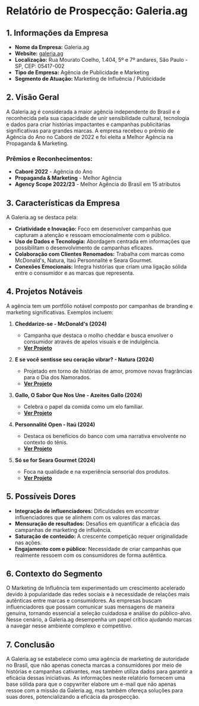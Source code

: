 # Relatório de Prospecção: Galeria.ag

## 1. Informações da Empresa
- **Nome da Empresa:** Galeria.ag
- **Website:** [galeria.ag](http://www.galeria.ag)
- **Localização:** Rua Mourato Coelho, 1.404, 5º e 7º andares, São Paulo - SP, CEP: 05417-002
- **Tipo de Empresa:** Agência de Publicidade e Marketing
- **Segmento de Atuação:** Marketing de Influência / Publicidade

## 2. Visão Geral
A Galeria.ag é considerada a maior agência independente do Brasil e é reconhecida pela sua capacidade de unir sensibilidade cultural, tecnologia e dados para criar histórias impactantes e campanhas publicitárias significativas para grandes marcas. A empresa recebeu o prêmio de Agência do Ano no Caboré de 2022 e foi eleita a Melhor Agência na Propaganda & Marketing.

### Prêmios e Reconhecimentos:
- **Caboré 2022** - Agência do Ano
- **Propaganda & Marketing** - Melhor Agência
- **Agency Scope 2022/23** - Melhor Agência do Brasil em 15 atributos 

## 3. Características da Empresa
A Galeria.ag se destaca pela:
- **Criatividade e Inovação:** Foco em desenvolver campanhas que capturam a atenção e ressoam emocionalmente com o público.
- **Uso de Dados e Tecnologia:** Abordagem centrada em informações que possibilitam o desenvolvimento de campanhas eficazes.
- **Colaboração com Clientes Renomados:** Trabalha com marcas como McDonald's, Natura, Itaú Personnalité e Seara Gourmet.
- **Conexões Emocionais:** Integra histórias que criam uma ligação sólida entre o consumidor e as marcas que representa.

## 4. Projetos Notáveis
A agência tem um portfólio notável composto por campanhas de branding e marketing significativas. Exemplos incluem:

1. **Cheddarize-se - McDonald's (2024)**
   - Campanha que destaca o molho cheddar e busca envolver o consumidor através de apelos visuais e de indulgência.
   - **[Ver Projeto](https://galeria.ag/trabalhos/cheddarize-se)**

2. **E se você sentisse seu coração vibrar? - Natura (2024)**
   - Projetado em torno de histórias de amor, promove novas fragrâncias para o Dia dos Namorados.
   - **[Ver Projeto](https://galeria.ag/trabalhos/e-se-voce-sentisse-o-seu-coracao-vibrar)**

3. **Gallo, O Sabor Que Nos Une - Azeites Gallo (2024)**
   - Celebra o papel da comida como um elo familiar.
   - **[Ver Projeto](https://galeria.ag/trabalhos/gallo-o-sabor-que-nos-une)**

4. **Personnalité Open - Itaú (2024)**
   - Destaca os benefícios do banco com uma narrativa envolvente no contexto do tênis.
   - **[Ver Projeto](https://galeria.ag/trabalhos/personnalite-open)**

5. **Só se for Seara Gourmet (2024)**
   - Foca na qualidade e na experiência sensorial dos produtos.
   - **[Ver Projeto](https://galeria.ag/trabalhos/so-se-for-seara-gourmet)**

## 5. Possíveis Dores
- **Integração de influenciadores:** Dificuldades em encontrar influenciadores que se alinhem com os valores das marcas.
- **Mensuração de resultados:** Desafios em quantificar a eficácia das campanhas de marketing de influência.
- **Saturação de conteúdo:** A crescente competição requer originalidade nas ações.
- **Engajamento com o público:** Necessidade de criar campanhas que realmente ressoem com os consumidores de forma autêntica.

## 6. Contexto do Segmento
O Marketing de Influência tem experimentado um crescimento acelerado devido à popularidade das redes sociais e à necessidade de relações mais autênticas entre marcas e consumidores. As empresas buscam influenciadores que possam comunicar suas mensagens de maneira genuína, tornando essencial a seleção cuidadosa e análise do público-alvo. Nesse cenário, a Galeria.ag desempenha um papel crítico ajudando marcas a navegar nesse ambiente complexo e competitivo.

## 7. Conclusão
A Galeria.ag se estabelece como uma agência de marketing de autoridade no Brasil, que não apenas conecta marcas a consumidores por meio de histórias e campanhas cativantes, mas também utiliza dados para garantir a eficácia dessas iniciativas. As informações neste relatório fornecem uma base sólida para que o copywriter elabore um e-mail que não apenas ressoe com a missão da Galeria.ag, mas também ofereça soluções para suas dores, potencializando a eficácia da prospecção.